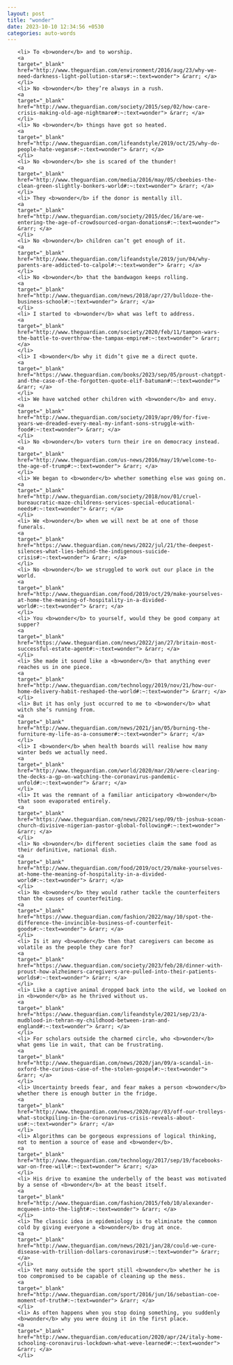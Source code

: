 ```yaml
---
layout: post
title: "wonder"
date: 2023-10-10 12:34:56 +0530
categories: auto-words
---
```

<ol>

    <li> To <b>wonder</b> and to worship.
    <a 
    target="_blank" 
    href="http://www.theguardian.com/environment/2016/aug/23/why-we-need-darkness-light-pollution-stars#:~:text=wonder"> &rarr; </a>
    </li>
    <li> No <b>wonder</b> they’re always in a rush.
    <a 
    target="_blank" 
    href="http://www.theguardian.com/society/2015/sep/02/how-care-crisis-making-old-age-nightmare#:~:text=wonder"> &rarr; </a>
    </li>
    <li> No <b>wonder</b> things have got so heated.
    <a 
    target="_blank" 
    href="http://www.theguardian.com/lifeandstyle/2019/oct/25/why-do-people-hate-vegans#:~:text=wonder"> &rarr; </a>
    </li>
    <li> No <b>wonder</b> she is scared of the thunder!
    <a 
    target="_blank" 
    href="http://www.theguardian.com/media/2016/may/05/cbeebies-the-clean-green-slightly-bonkers-world#:~:text=wonder"> &rarr; </a>
    </li>
    <li> They <b>wonder</b> if the donor is mentally ill.
    <a 
    target="_blank" 
    href="http://www.theguardian.com/society/2015/dec/16/are-we-entering-the-age-of-crowdsourced-organ-donations#:~:text=wonder"> &rarr; </a>
    </li>
    <li> No <b>wonder</b> children can’t get enough of it.
    <a 
    target="_blank" 
    href="http://www.theguardian.com/lifeandstyle/2019/jun/04/why-parents-are-addicted-to-calpol#:~:text=wonder"> &rarr; </a>
    </li>
    <li> No <b>wonder</b> that the bandwagon keeps rolling.
    <a 
    target="_blank" 
    href="http://www.theguardian.com/news/2018/apr/27/bulldoze-the-business-school#:~:text=wonder"> &rarr; </a>
    </li>
    <li> I started to <b>wonder</b> what was left to address.
    <a 
    target="_blank" 
    href="http://www.theguardian.com/society/2020/feb/11/tampon-wars-the-battle-to-overthrow-the-tampax-empire#:~:text=wonder"> &rarr; </a>
    </li>
    <li> I <b>wonder</b> why it didn’t give me a direct quote.
    <a 
    target="_blank" 
    href="https://www.theguardian.com/books/2023/sep/05/proust-chatgpt-and-the-case-of-the-forgotten-quote-elif-batuman#:~:text=wonder"> &rarr; </a>
    </li>
    <li> We have watched other children with <b>wonder</b> and envy.
    <a 
    target="_blank" 
    href="http://www.theguardian.com/society/2019/apr/09/for-five-years-we-dreaded-every-meal-my-infant-sons-struggle-with-food#:~:text=wonder"> &rarr; </a>
    </li>
    <li> No <b>wonder</b> voters turn their ire on democracy instead.
    <a 
    target="_blank" 
    href="http://www.theguardian.com/us-news/2016/may/19/welcome-to-the-age-of-trump#:~:text=wonder"> &rarr; </a>
    </li>
    <li> We began to <b>wonder</b> whether something else was going on.
    <a 
    target="_blank" 
    href="http://www.theguardian.com/society/2018/nov/01/cruel-bureaucratic-maze-childrens-services-special-educational-needs#:~:text=wonder"> &rarr; </a>
    </li>
    <li> We <b>wonder</b> when we will next be at one of those funerals.
    <a 
    target="_blank" 
    href="https://www.theguardian.com/news/2022/jul/21/the-deepest-silences-what-lies-behind-the-indigenous-suicide-crisis#:~:text=wonder"> &rarr; </a>
    </li>
    <li> No <b>wonder</b> we struggled to work out our place in the world.
    <a 
    target="_blank" 
    href="http://www.theguardian.com/food/2019/oct/29/make-yourselves-at-home-the-meaning-of-hospitality-in-a-divided-world#:~:text=wonder"> &rarr; </a>
    </li>
    <li> You <b>wonder</b> to yourself, would they be good company at supper?
    <a 
    target="_blank" 
    href="https://www.theguardian.com/news/2022/jan/27/britain-most-successful-estate-agent#:~:text=wonder"> &rarr; </a>
    </li>
    <li> She made it sound like a <b>wonder</b> that anything ever reaches us in one piece.
    <a 
    target="_blank" 
    href="http://www.theguardian.com/technology/2019/nov/21/how-our-home-delivery-habit-reshaped-the-world#:~:text=wonder"> &rarr; </a>
    </li>
    <li> But it has only just occurred to me to <b>wonder</b> what witch she’s running from.
    <a 
    target="_blank" 
    href="http://www.theguardian.com/news/2021/jan/05/burning-the-furniture-my-life-as-a-consumer#:~:text=wonder"> &rarr; </a>
    </li>
    <li> I <b>wonder</b> when health boards will realise how many winter beds we actually need.
    <a 
    target="_blank" 
    href="http://www.theguardian.com/world/2020/mar/20/were-clearing-the-decks-a-gp-on-watching-the-coronavirus-pandemic-unfold#:~:text=wonder"> &rarr; </a>
    </li>
    <li> It was the remnant of a familiar anticipatory <b>wonder</b> that soon evaporated entirely.
    <a 
    target="_blank" 
    href="https://www.theguardian.com/news/2021/sep/09/tb-joshua-scoan-church-divisive-nigerian-pastor-global-following#:~:text=wonder"> &rarr; </a>
    </li>
    <li> No <b>wonder</b> different societies claim the same food as their definitive, national dish.
    <a 
    target="_blank" 
    href="http://www.theguardian.com/food/2019/oct/29/make-yourselves-at-home-the-meaning-of-hospitality-in-a-divided-world#:~:text=wonder"> &rarr; </a>
    </li>
    <li> No <b>wonder</b> they would rather tackle the counterfeiters than the causes of counterfeiting.
    <a 
    target="_blank" 
    href="https://www.theguardian.com/fashion/2022/may/10/spot-the-difference-the-invincible-business-of-counterfeit-goods#:~:text=wonder"> &rarr; </a>
    </li>
    <li> Is it any <b>wonder</b> then that caregivers can become as volatile as the people they care for?
    <a 
    target="_blank" 
    href="https://www.theguardian.com/society/2023/feb/28/dinner-with-proust-how-alzheimers-caregivers-are-pulled-into-their-patients-worlds#:~:text=wonder"> &rarr; </a>
    </li>
    <li> Like a captive animal dropped back into the wild, we looked on in <b>wonder</b> as he thrived without us.
    <a 
    target="_blank" 
    href="https://www.theguardian.com/lifeandstyle/2021/sep/23/a-mudblood-in-tehran-my-childhood-between-iran-and-england#:~:text=wonder"> &rarr; </a>
    </li>
    <li> For scholars outside the charmed circle, who <b>wonder</b> what gems lie in wait, that can be frustrating.
    <a 
    target="_blank" 
    href="http://www.theguardian.com/news/2020/jan/09/a-scandal-in-oxford-the-curious-case-of-the-stolen-gospel#:~:text=wonder"> &rarr; </a>
    </li>
    <li> Uncertainty breeds fear, and fear makes a person <b>wonder</b> whether there is enough butter in the fridge.
    <a 
    target="_blank" 
    href="http://www.theguardian.com/news/2020/apr/03/off-our-trolleys-what-stockpiling-in-the-coronavirus-crisis-reveals-about-us#:~:text=wonder"> &rarr; </a>
    </li>
    <li> Algorithms can be gorgeous expressions of logical thinking, not to mention a source of ease and <b>wonder</b>.
    <a 
    target="_blank" 
    href="http://www.theguardian.com/technology/2017/sep/19/facebooks-war-on-free-will#:~:text=wonder"> &rarr; </a>
    </li>
    <li> His drive to examine the underbelly of the beast was motivated by a sense of <b>wonder</b> at the beast itself.
    <a 
    target="_blank" 
    href="http://www.theguardian.com/fashion/2015/feb/10/alexander-mcqueen-into-the-light#:~:text=wonder"> &rarr; </a>
    </li>
    <li> The classic idea in epidemiology is to eliminate the common cold by giving everyone a <b>wonder</b> drug at once.
    <a 
    target="_blank" 
    href="http://www.theguardian.com/news/2021/jan/28/could-we-cure-disease-with-trillion-dollars-coronavirus#:~:text=wonder"> &rarr; </a>
    </li>
    <li> Yet many outside the sport still <b>wonder</b> whether he is too compromised to be capable of cleaning up the mess.
    <a 
    target="_blank" 
    href="http://www.theguardian.com/sport/2016/jun/16/sebastian-coe-moment-of-truth#:~:text=wonder"> &rarr; </a>
    </li>
    <li> As often happens when you stop doing something, you suddenly <b>wonder</b> why you were doing it in the first place.
    <a 
    target="_blank" 
    href="http://www.theguardian.com/education/2020/apr/24/italy-home-schooling-coronavirus-lockdown-what-weve-learned#:~:text=wonder"> &rarr; </a>
    </li>